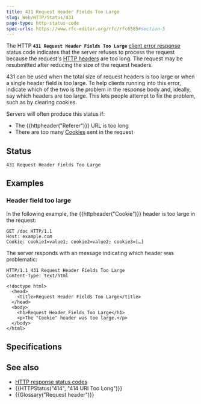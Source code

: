 ```yaml
---
title: 431 Request Header Fields Too Large
slug: Web/HTTP/Status/431
page-type: http-status-code
spec-urls: https://www.rfc-editor.org/rfc/rfc6585#section-5
---
```




The HTTP **`431 Request Header Fields Too Large`** [client error response](/Web/HTTP/Status#client_error_responses) status code indicates that the server refuses to process the request because the request's [HTTP headers](/Web/HTTP/Headers) are too long.
The request may be resubmitted after reducing the size of the request headers.

431 can be used when the total size of request headers is too large or when a single header field is too large.
To help clients running into this error, indicate which of the two is the problem in the response body and, ideally, say which headers are too large.
This lets people attempt to fix the problem, such as by clearing cookies.

Servers will often produce this status if:

- The {{httpheader("Referer")}} URL is too long
- There are too many [Cookies](/Web/HTTP/Cookies) sent in the request

## Status

```http
431 Request Header Fields Too Large
```

## Examples

### Header field too large

In the following example, the {{httpheader("Cookie")}} header is too large in the request:

```http
GET /doc HTTP/1.1
Host: example.com
Cookie: cookie1=value1; cookie2=value2; cookie3=[…]
```

The server responds with an message indicating which header was problematic:

```http
HTTP/1.1 431 Request Header Fields Too Large
Content-Type: text/html

<!doctype html>
  <head>
    <title>Request Header Fields Too Large</title>
  </head>
  <body>
    <h1>Request Header Fields Too Large</h1>
    <p>The "Cookie" header was too large.</p>
  </body>
</html>
```

## Specifications



## See also

- [HTTP response status codes](/Web/HTTP/Status)
- {{HTTPStatus("414", "414 URI Too Long")}}
- {{Glossary("Request header")}}
